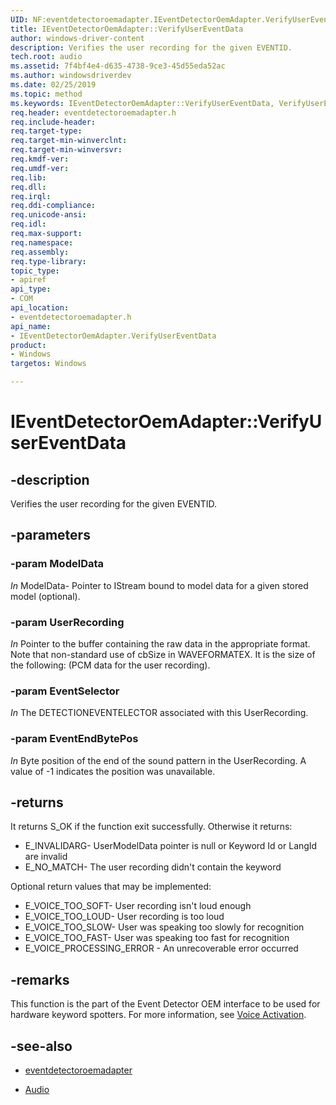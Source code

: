 ```yaml
---
UID: NF:eventdetectoroemadapter.IEventDetectorOemAdapter.VerifyUserEventData
title: IEventDetectorOemAdapter::VerifyUserEventData
author: windows-driver-content
description: Verifies the user recording for the given EVENTID.
tech.root: audio
ms.assetid: 7f4bf4e4-d635-4738-9ce3-45d55eda52ac
ms.author: windowsdriverdev
ms.date: 02/25/2019
ms.topic: method
ms.keywords: IEventDetectorOemAdapter::VerifyUserEventData, VerifyUserEventData, IEventDetectorOemAdapter.VerifyUserEventData, IEventDetectorOemAdapter::VerifyUserEventData, IEventDetectorOemAdapter.VerifyUserEventData
req.header: eventdetectoroemadapter.h
req.include-header:
req.target-type:
req.target-min-winverclnt:
req.target-min-winversvr:
req.kmdf-ver:
req.umdf-ver:
req.lib:
req.dll:
req.irql: 
req.ddi-compliance:
req.unicode-ansi:
req.idl:
req.max-support:
req.namespace:
req.assembly:
req.type-library: 
topic_type: 
- apiref
api_type: 
- COM
api_location: 
- eventdetectoroemadapter.h
api_name: 
- IEventDetectorOemAdapter.VerifyUserEventData
product: 
- Windows
targetos: Windows

---
```


# IEventDetectorOemAdapter::VerifyUserEventData


## -description

Verifies the user recording for the given EVENTID.


## -parameters

### -param ModelData
*In*
ModelData- Pointer to IStream bound to model data for a given stored model (optional).

### -param UserRecording
*In*
Pointer to the buffer containing the raw data in the appropriate format. Note that non-standard use of cbSize in WAVEFORMATEX. It is the size of the following: (PCM data for the user recording).

### -param EventSelector
*In*
The DETECTIONEVENTELECTOR associated with this UserRecording.

### -param EventEndBytePos
*In*
Byte position of the end of the sound pattern in the UserRecording. A value of -1 indicates the position was unavailable.


## -returns

It returns S_OK if the function exit successfully. Otherwise it returns:

- E_INVALIDARG- UserModelData pointer is null or Keyword Id or LangId are invalid
- E_NO_MATCH- The user recording didn't contain the keyword

Optional return values that may be implemented:

- E_VOICE_TOO_SOFT- User recording isn't loud enough
- E_VOICE_TOO_LOUD- User recording is too loud
- E_VOICE_TOO_SLOW- User was speaking too slowly for recognition
- E_VOICE_TOO_FAST- User was speaking too fast for recognition
- E_VOICE_PROCESSING_ERROR - An unrecoverable error occurred

## -remarks




This function is the part of the Event Detector OEM interface to be used for hardware keyword spotters. For more information, see [Voice Activation](https://docs.microsoft.com/windows-hardware/drivers/audio/voice-activation).



## -see-also

- [eventdetectoroemadapter](../eventdetectoroemadapter/index.md)

- [Audio](../_audio/index.md)